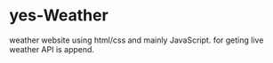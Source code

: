 # yes-Weather
weather website using html/css and mainly JavaScript. for geting live weather API is append.
